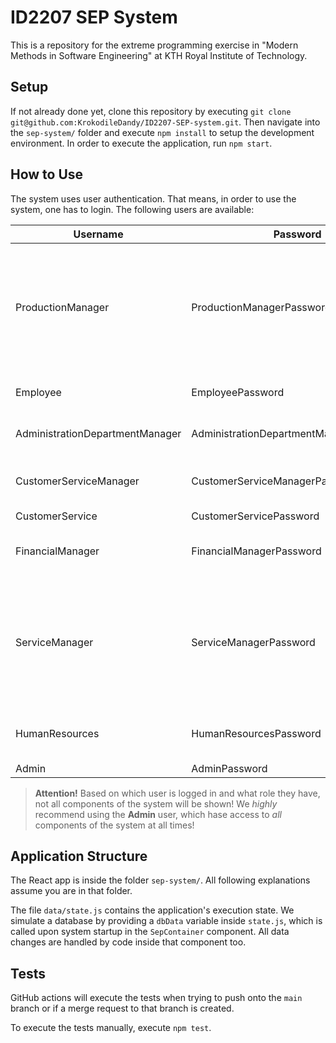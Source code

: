 # ID2207 SEP System

This is a repository for the extreme programming exercise in "Modern Methods in Software Engineering" at KTH Royal Institute of Technology.

## Setup

If not already done yet, clone this repository by executing `git clone git@github.com:KrokodileDandy/ID2207-SEP-system.git`. Then navigate into the `sep-system/` folder and execute `npm install` to setup the development environment. In order to execute the application, run `npm start`.

## How to Use

The system uses user authentication. That means, in order to use the system, one has to login. The following users are available:

| Username | Password | Access |
| --- | --- | --- |
| ProductionManager | ProductionManagerPassword | Inbox (various), event applications, activity plans, budget requests, hiring requests |
| Employee | EmployeePassword | Tasks, budget requests |
| AdministrationDepartmentManager | AdministrationDepartmentManagerPassword | Inbox for event requests |
| CustomerServiceManager | CustomerServiceManagerPassword | Inbox for event requests, event plans |
| CustomerService | CustomerServicePassword | Event plans |
| FinancialManager | FinancialManagerPassword | Inbox for event and budget requests|
| ServiceManager | ServiceManagerPassword | Inbox (various), event applications, activity plans, budget requests, hiring requests |
|  HumanResources| HumanResourcesPassword | Inbox for hiring requests, job postings |
| Admin | AdminPassword | Everything |

> **Attention!** Based on which user is logged in and what role they have, not all components of the system will be shown! We *highly* recommend using the **Admin** user, which hase access to *all* components of the system at all times!

## Application Structure

The React app is inside the folder `sep-system/`. All following explanations assume you are in that folder.

The file `data/state.js` contains the application's execution state. We simulate a database by providing a `dbData` variable inside `state.js`, which is called upon system startup in the `SepContainer` component. All data changes are handled by code inside that component too.

## Tests

GitHub actions will execute the tests when trying to push onto the `main` branch or if a merge request to that branch is created.

To execute the tests manually, execute `npm test`.
